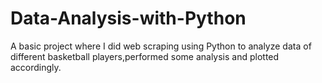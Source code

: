 # Data-Analysis-with-Python
A basic project where I did web scraping using Python to analyze data of different basketball players,performed some analysis and plotted accordingly.

